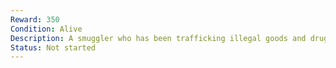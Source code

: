 ```yaml
---
Reward: 350
Condition: Alive
Description: A smuggler who has been trafficking illegal goods and drugs into Saltmarsh.
Status: Not started
---
```

